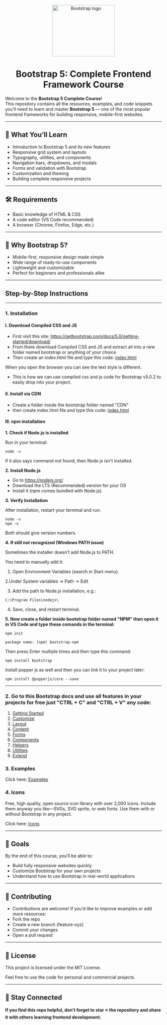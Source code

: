 <p align="center">
  <a href="https://getbootstrap.com/">
    <img src="https://getbootstrap.com/docs/5.1/assets/brand/bootstrap-logo-shadow.png" alt="Bootstrap logo" width="200" height="165">
  </a>
</p>

<h1 align="center">Bootstrap 5: Complete Frontend Framework Course</h1>  

Welcome to the **Bootstrap 5 Complete Course**!  
This repository contains all the resources, examples, and code snippets you’ll need to learn and master **Bootstrap 5** — one of the most popular frontend frameworks for building responsive, mobile-first websites.  

---

## 🚀 What You’ll Learn
- Introduction to Bootstrap 5 and its new features  
- Responsive grid system and layouts  
- Typography, utilities, and components  
- Navigation bars, dropdowns, and modals  
- Forms and validation with Bootstrap  
- Customization and theming  
- Building complete responsive projects  

---

## 🛠️ Requirements
- Basic knowledge of HTML & CSS
- A code editor (VS Code recommended)
- A browser (Chrome, Firefox, Edge, etc.)

---

## 🌟 Why Bootstrap 5?
- Mobile-first, responsive design made simple
- Wide range of ready-to-use components
- Lightweight and customizable
- Perfect for beginners and professionals alike

---

## Step-by-Step Instructions
---
### 1. Installation

#### I. Download Compiled CSS and JS

- First visit this site: https://getbootstrap.com/docs/5.0/getting-started/download/
- From there download Compiled CSS and JS and extract all into a new folder named bootstrap or anything of your choice
- Then create an index.html file and type this code: [index.html](https://github.com/LegendTejas/Bootstrap-5/blob/main/compiled_css_js/index.html)

When you open the browser you can see the text style is different.
- This is how we can use compiled css and js code for Bootstrap v5.0.2 to easily drop into your project.


#### II. Install via CDN

- Create a folder inside the bootstrap folder named "CDN"
- then create index.html file and type this code: [index.html](https://github.com/LegendTejas/Bootstrap-5/blob/main/CDN/index.html)

#### III. npm installation

**1. Check if Node.js is installed**

Run in your terminal:
```
node -v
```

If it also says command not found, then Node.js isn't installed.

**2. Install Node.js**

- Go to https://nodejs.org/
- Download the LTS (Recommended) version for your OS
- Install it (npm comes bundled with Node.js).

**3. Verify Installation**

After installation, restart your terminal and run:
```
node -v
npm -v
```

Both should give version numbers.

**4. If still not recognized (Windows PATH issue)**

Sometimes the installer doesn’t add Node.js to PATH.

You need to manually add it:

  1. Open Environment Variables (search in Start menu).
  
  2.Under System variables → Path → Edit
  
  3. Add the path to Node.js installation, e.g.:
  ```
  C:\Program Files\nodejs\
  ```
  
  4. Save, close, and restart terminal.

**5. Now create a folder inside bootstrap folder named "NPM" then open it in VS Code and type these comands in the terminal:**

```
npm init
```

```
package name: (npm) bootstrap-npm
```
Then press Enter multiple times and then type this command:
```
npm install bootstrap
```
Install popper js as well and then you can link it to your project later:
```
npm install @popperjs/core --save
```
---

### 2. Go to this Bootstrap docs and use all features in your projects for free just "CTRL + C" and "CTRL + V" any code:

1. [Getting Started](https://getbootstrap.com/docs/5.3/getting-started/introduction/)
2. [Customize](https://getbootstrap.com/docs/5.3/customize/overview/)
3. [Layout](https://getbootstrap.com/docs/5.3/layout/breakpoints/)
4. [Content](https://getbootstrap.com/docs/5.3/content/reboot/)
5. [Forms](https://getbootstrap.com/docs/5.3/forms/overview/)
6. [Components](https://getbootstrap.com/docs/5.3/components/accordion/)
7. [Helpers](https://getbootstrap.com/docs/5.3/helpers/clearfix/)
8. [Utilities](https://getbootstrap.com/docs/5.3/utilities/api/)
9. [Extend](https://getbootstrap.com/docs/5.3/extend/approach/)


### 3. Examples

Click here: [Examples](https://getbootstrap.com/docs/5.3/examples/)


### 4. Icons

Free, high quality, open source icon library with over 2,000 icons. Include them anyway you like—SVGs, SVG sprite, or web fonts. Use them with or without Bootstrap in any project.

Click here: [Icons](https://icons.getbootstrap.com/)

---

## 🎯 Goals

By the end of this course, you’ll be able to:
  - Build fully responsive websites quickly
  - Customize Bootstrap for your own projects
  - Understand how to use Bootstrap in real-world applications

---
## 🤝 Contributing

- Contributions are welcome! If you’d like to improve examples or add more resources:
- Fork the repo
- Create a new branch (feature-xyz)
- Commit your changes
- Open a pull request

---

## 📜 License

This project is licensed under the MIT License.

Feel free to use the code for personal and commercial projects.

---

## 🙌 Stay Connected

**If you find this repo helpful, don’t forget to star ⭐ the repository and share it with others learning frontend development.**
